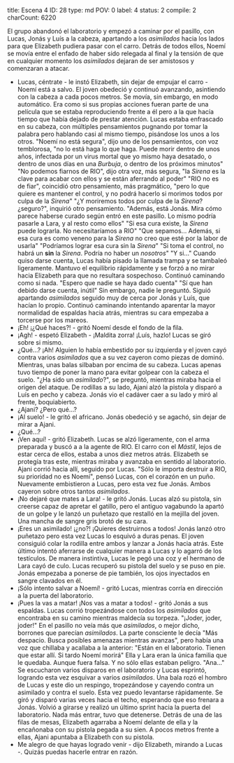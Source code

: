 title:          Escena 4
ID:             28
type:           md
POV:            0
label:          4
status:         2
compile:        2
charCount:      6220


El grupo abandonó el laboratorio y empezó a caminar por el pasillo, con Lucas, Jonás y Luís a la cabeza, apartando a los *asimilados* hacia los lados para que Elizabeth pudiera pasar con el carro. Detrás de todos ellos, Noemí se movía entre el enfado de haber sido relegada al final y la tensión de que en cualquier momento los *asimilados* dejaran de ser amistosos y comenzaran a atacar.
- Lucas, céntrate - le instó Elizabeth, sin dejar de empujar el carro - Noemí está a salvo.
El joven obedeció y continuó avanzando, asintiendo con la cabeza a cada pocos metros.
Se movía, sin embargo, en modo automático. Era como si sus propias acciones fueran parte de una película que se estaba reproduciendo frente a él pero a la que hacía tiempo que había dejado de prestar atención.
Lucas estaba enfrascado en su cabeza, con múltiples pensamientos pugnando por tomar la palabra pero hablando casi al mismo tiempo, pisándose los unos a los otros.
"Noemí no está segura", dijo uno de los pensamientos, con voz temblorosa, "no lo está haga lo que haga. Puede morir dentro de unos años, infectada por un virus mortal que yo mismo haya desatado, o dentro de unos días en una *Burbuja*, o dentro de los próximos minutos"
"No podemos fiarnos de RIO", dijo otra voz, más segura, "la *Sirena* es la clave para acabar con ellos y se están aferrando al poder"
"RIO no es de fiar", coincidió otro pensamiento, más pragmático, "pero lo que quiere es mantener el control, y no podrá hacerlo si morimos todos por culpa de la *Sirena*"
"¿Y moriremos todos por culpa de la *Sirena*? ¿seguro?", inquirió otro pensamiento.
"Además, está Jonás. Mira cómo parece haberse curado según entró en este pasillo. Lo mismo podría pasarle a Lara, y al resto como ellos"
"Si esa cura existe, la *Sirena* puede lograrla. No necesitaríamos a RIO"
"Que sepamos... Además, si esa cura es como veneno para la *Sirena* no creo que esté por la labor de usarla"
"Podríamos lograr esa cura sin la *Sirena*"
"Si toma el control, no habrá un **sin** la *Sirena*. Podría no haber un *nosotros*"
"Y si..."
Cuando quiso darse cuenta, Lucas había pisado la llamada trampa y se tambaleó ligeramente. Mantuvo el equilibrio rápidamente y se forzó a no mirar hacia Elizabeth para que no resultara sospechoso.
Continuó caminando como si nada.
"Espero que nadie se haya dado cuenta"
"Sí que han debido darse cuenta, inútil"
Sin embargo, nadie le preguntó. Siguió apartando *asimilados* seguido muy de cerca por Jonás y Luís, que hacían lo propio.
Continuó caminando intentando aparentar la mayor normalidad de espaldas hacia atrás, mientras su cara empezaba a torcerse por los mareos.
- ¡Eh! ¡¿Qué haces?! - gritó Noemí desde el fondo de la fila.
- ¡Agh! - espetó Elizabeth - ¡Maldita zorra! ¡Luís, hazlo!
Lucas se giró sobre si mismo.
- ¿Qué...? ¡Ah!
Alguien lo había embestido por su izquierda y el joven cayó contra varios *asimilados* que a su vez cayeron como piezas de dominó. Mientras, unas balas silbaban por encima de su cabeza.
Lucas apenas tuvo tiempo de poner la mano para evitar golpear con la cabeza el suelo.
"¿Ha sido un *asimilado*?", se preguntó, mientras miraba hacia el origen del ataque.
De rodillas a su lado, Ajani alzó la pistola y disparó a Luís en pecho y cabeza.
Jonás vio el cadáver caer a su lado y miró al frente, boquiabierto.
- ¿Ajani? ¿Pero qué...?
- ¡Al suelo! - le gritó el africano.
Jonás obedeció y se agachó, sin dejar de mirar a Ajani.
- ¿Qué...?
- ¡Ven aquí! - gritó Elizabeth.
Lucas se alzó ligeramente, con el arma preparada y buscó a a la agente de RIO. El carro con el *Mástil*, lejos de estar cerca de ellos, estaba a unos diez metros atrás. Elizabeth se protegía tras este, mientras miraba y avanzaba en sentido al laboratorio.
Ajani corrió hacia allí, seguido por Lucas.
"Sólo le importa destruir a RIO, su prioridad no es Noemí", pensó Lucas, con el corazón en un puño.
Nuevamente embistieron a Lucas, pero esta vez fue Jonás. Ambos cayeron sobre otros tantos *asimilados*.
- ¡No dejaré que mates a Lara! - le gritó Jonás.
Lucas alzó su pistola, sin creerse capaz de apretar el gatillo, pero el antiguo vagabundo la apartó de un golpe y le lanzó un puñetazo que restalló en la mejilla del joven.
Una mancha de sangre gris brotó de su cara.
- ¡Eres un asimilado! ¡¿no?! ¡Quieres destruirnos a todos!
Jonás lanzó otro puñetazo pero esta vez Lucas lo esquivó a duras penas. El joven consiguió colar la rodilla entre ambos y lanzar a Jonás hacia atrás. Este último intentó aferrarse de cualquier manera a Lucas y lo agarró de los testículos. De manera instintiva, Lucas le pegó una coz y el hermano de Lara cayó de culo.
Lucas recuperó su pistola del suelo y se puso en pie. Jonás empezaba a ponerse de pie también, los ojos inyectados en sangre clavados en él.
- ¡Sólo intento salvar a Noemí! - gritó Lucas, mientras corría en dirección a la puerta del laboratorio.
- ¡Pues la vas a matar! ¡Nos vas a matar a todos! - gritó Jonás a sus espaldas.
Lucas corrió tropezándose con todos los *asimilados* que encontraba en su camino mientras maldecía su torpeza.
"¡Joder, joder, joder!"
En el pasillo no veía más que *asimilados*, o mejor dicho, borrones que parecían *asimilados*. La parte consciente le decía "Más despacio. Busca posibles amenazas mientras avanzas", pero había una voz que chillaba y acallaba a la anterior:
"Están en el laboratorio. Tienen que estar allí. Si tardo Noemí morirá"
Ella y Lara eran la única familia que le quedaba. Aunque fuera falsa.
Y no sólo ellas estaban peligro.
"Ana..."
Se escucharon varios disparos en el laboratorio y Lucas esprintó, logrando esta vez esquivar a varios *asimilados*.
Una bala rozó el hombro de Lucas y este dio un respingo, tropezándose y cayendo contra un asimilado y contra el suelo. Esta vez puedo levantarse rápidamente. Se giró y disparó varias veces hacia el techo, esperando que eso frenara a Jonás.
Volvió a girarse y realizó un último sprint hacia la puerta del laboratorio.
Nada más entrar, tuvo que detenerse.
Detrás de una de las filas de mesas, Elizabeth agarraba a Noemí delante de ella y la encañonaba con su pistola pegada a su sien.
A pocos metros frente a ellas, Ajani apuntaba a Elizabeth con su pistola.
- Me alegro de que hayas logrado venir - dijo Elizabeth, mirando a Lucas -. Quizás puedas hacerle entrar en razón.